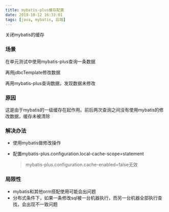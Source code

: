 ```yaml
---
title: mybatis-plus缓存配置
date: 2019-10-12 16:33:01
tags: [java, mybatis, 后端]
---
```




关闭mybatis的缓存



<!-- more -->



### 场景

在单元测试中使用mybatis-plus查询一条数据

再用jdbcTemplate修改数据

再用mybatis-plus查询数据，发现数据未修改


### 原因

这是由于mybatis的一级缓存在起作用。前后两次查询之间没有使用mybatis的修改数据，缓存未被清除

### 解决办法

- 使用mybatis做修改操作
- 配置mybatis-plus.configuration.local-cache-scope=statement
    
    > mybatis-plus.configuration.cache-enabled=false无效

### 局限性

- mybatis和其他orm搭配使用可能会出问题
- 分布式条件下，如果一条修改sql被一台机器执行，而另一台机器全部执行查找，会出现不一致问题